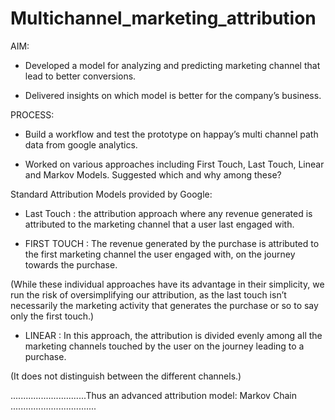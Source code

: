 # Multichannel_marketing_attribution
AIM:
 - Developed a model for analyzing and predicting marketing channel that lead to better conversions.

 - Delivered insights on which model is better for the company’s business.

PROCESS:

 - Build a workflow and test the prototype on happay’s multi channel path data from google analytics.

 - Worked on various approaches including First Touch, Last Touch, Linear and Markov Models. Suggested which and why among these?

Standard Attribution Models provided by Google:

 - Last Touch : the attribution approach where any revenue generated is attributed to the marketing channel that a user last engaged with.
 
  - FIRST TOUCH : The revenue generated by
the purchase is attributed
to the first marketing
channel the user engaged
with, on the journey
towards the purchase.

(While these individual approaches have its advantage in their
simplicity, we run the risk of oversimplifying our attribution, as
the last touch isn’t necessarily the marketing activity that
generates the purchase or so to say only the first touch.)
 
 - LINEAR : In this approach, the
attribution is
divided evenly
among all the marketing
channels touched by the
user on the journey leading
to a purchase.

(It does not distinguish
between the different
channels.)

..............................Thus an advanced attribution model: Markov Chain ..................................

